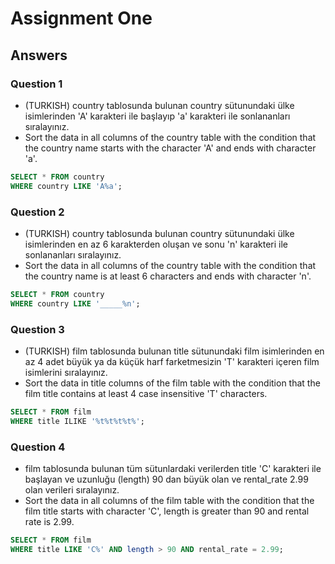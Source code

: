 # Assignment One

## Answers

### Question 1

- (TURKISH) country tablosunda bulunan country sütunundaki ülke isimlerinden 'A' karakteri ile başlayıp 'a' karakteri ile sonlananları sıralayınız.
- Sort the data in all columns of the country table with the condition that the country name starts with the character 'A' and ends with character 'a'.

```sql
SELECT * FROM country
WHERE country LIKE 'A%a';
```

### Question 2

- (TURKISH) country tablosunda bulunan country sütunundaki ülke isimlerinden en az 6 karakterden oluşan ve sonu 'n' karakteri ile sonlananları sıralayınız.
- Sort the data in all columns of the country table with the condition that the country name is at least 6 characters and ends with character 'n'.

```sql
SELECT * FROM country
WHERE country LIKE '_____%n';
```

### Question 3

- (TURKISH) film tablosunda bulunan title sütunundaki film isimlerinden en az 4 adet büyük ya da küçük harf farketmesizin 'T' karakteri içeren film isimlerini sıralayınız.
- Sort the data in title columns of the film table with the condition that the film title contains at least 4 case insensitive 'T' characters.

```sql
SELECT * FROM film
WHERE title ILIKE '%t%t%t%t%';
```

### Question 4

- film tablosunda bulunan tüm sütunlardaki verilerden title 'C' karakteri ile başlayan ve uzunluğu (length) 90 dan büyük olan ve rental_rate 2.99 olan verileri sıralayınız.
- Sort the data in all columns of the film table with the condition that the film title starts with character 'C', length is greater than 90 and rental rate is 2.99.

```sql
SELECT * FROM film
WHERE title LIKE 'C%' AND length > 90 AND rental_rate = 2.99;
```